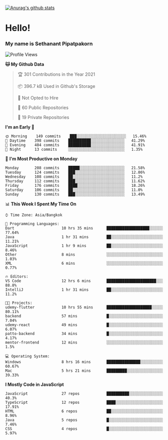 [![Anurag's github stats](https://github-readme-stats.vercel.app/api?username=thetkpark&count_private=true&show_icons=true&theme=dracula)](https://github.com/anuraghazra/github-readme-stats)

# Hello!
### My name is Sethanant Pipatpakorn

<!--START_SECTION:waka-->
![Profile Views](http://img.shields.io/badge/Profile%20Views-19-blue)

**🐱 My Github Data** 

> 🏆 301 Contributions in the Year 2021
 > 
> 📦 396.7 kB Used in Github's Storage 
 > 
> 🚫 Not Opted to Hire
 > 
> 📜 60 Public Repositories 
 > 
> 🔑 19 Private Repositories  
 > 
**I'm an Early 🐤** 

```text
🌞 Morning    149 commits    ███░░░░░░░░░░░░░░░░░░░░░░   15.46% 
🌆 Daytime    398 commits    ██████████░░░░░░░░░░░░░░░   41.29% 
🌃 Evening    404 commits    ██████████░░░░░░░░░░░░░░░   41.91% 
🌙 Night      13 commits     ░░░░░░░░░░░░░░░░░░░░░░░░░   1.35%

```
📅 **I'm Most Productive on Monday** 

```text
Monday       208 commits    █████░░░░░░░░░░░░░░░░░░░░   21.58% 
Tuesday      124 commits    ███░░░░░░░░░░░░░░░░░░░░░░   12.86% 
Wednesday    108 commits    ██░░░░░░░░░░░░░░░░░░░░░░░   11.2% 
Thursday     112 commits    ███░░░░░░░░░░░░░░░░░░░░░░   11.62% 
Friday       176 commits    ████░░░░░░░░░░░░░░░░░░░░░   18.26% 
Saturday     106 commits    ██░░░░░░░░░░░░░░░░░░░░░░░   11.0% 
Sunday       130 commits    ███░░░░░░░░░░░░░░░░░░░░░░   13.49%

```


📊 **This Week I Spent My Time On** 

```text
⌚︎ Time Zone: Asia/Bangkok

💬 Programming Languages: 
Dart                     10 hrs 35 mins      ███████████████████░░░░░░   77.64% 
Java                     1 hr 31 mins        ██░░░░░░░░░░░░░░░░░░░░░░░   11.21% 
JavaScript               1 hr 9 mins         ██░░░░░░░░░░░░░░░░░░░░░░░   8.46% 
Other                    8 mins              ░░░░░░░░░░░░░░░░░░░░░░░░░   1.03% 
XML                      6 mins              ░░░░░░░░░░░░░░░░░░░░░░░░░   0.77%

🔥 Editors: 
VS Code                  12 hrs 6 mins       ██████████████████████░░░   88.8% 
IntelliJ                 1 hr 31 mins        ██░░░░░░░░░░░░░░░░░░░░░░░   11.2%

🐱‍💻 Projects: 
udemy-flutter            10 hrs 55 mins      ████████████████████░░░░░   80.11% 
backend                  57 mins             █░░░░░░░░░░░░░░░░░░░░░░░░   7.04% 
udemy-react              49 mins             █░░░░░░░░░░░░░░░░░░░░░░░░   6.07% 
patto-backend            34 mins             █░░░░░░░░░░░░░░░░░░░░░░░░   4.17% 
mentor-frontend          12 mins             ░░░░░░░░░░░░░░░░░░░░░░░░░   1.5%

💻 Operating System: 
Windows                  8 hrs 16 mins       ███████████████░░░░░░░░░░   60.67% 
Mac                      5 hrs 21 mins       █████████░░░░░░░░░░░░░░░░   39.33%

```

**I Mostly Code in JavaScript** 

```text
JavaScript               27 repos            ██████████░░░░░░░░░░░░░░░   40.3% 
TypeScript               12 repos            ████░░░░░░░░░░░░░░░░░░░░░   17.91% 
HTML                     6 repos             ██░░░░░░░░░░░░░░░░░░░░░░░   8.96% 
Java                     5 repos             █░░░░░░░░░░░░░░░░░░░░░░░░   7.46% 
CSS                      4 repos             █░░░░░░░░░░░░░░░░░░░░░░░░   5.97%

```



<!--END_SECTION:waka-->
